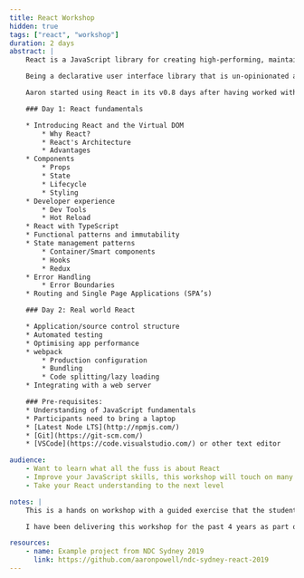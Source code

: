 ```yaml
---
title: React Workshop
hidden: true
tags: ["react", "workshop"]
duration: 2 days
abstract: |
    React is a JavaScript library for creating high-performing, maintainable JavaScript applications and brings a fresh approach to thinking into the JavaScript community.

    Being a declarative user interface library that is un-opinionated about the rest of your application it is easy to reason about it is simpler to learn and master the basics than a full application framework like Angular. Also thanks to the simple nature of React, the patterns and lessons you will learn are transferable to other libraries and frameworks.

    Aaron started using React in its v0.8 days after having worked with a number of other web frameworks, and immediately liked what he saw. From its drive towards componentisation to data management it’s been a great tool for building application dashboards, public websites and native applications. Aaron has introduced it to a number of different projects across a variety of industries through his career.

    ### Day 1: React fundamentals

    * Introducing React and the Virtual DOM
        * Why React?
        * React's Architecture
        * Advantages
    * Components
        * Props
        * State
        * Lifecycle
        * Styling
    * Developer experience
        * Dev Tools
        * Hot Reload
    * React with TypeScript
    * Functional patterns and immutability
    * State management patterns
        * Container/Smart components
        * Hooks
        * Redux
    * Error Handling
        * Error Boundaries
    * Routing and Single Page Applications (SPA’s)

    ### Day 2: Real world React

    * Application/source control structure
    * Automated testing
    * Optimising app performance
    * webpack
        * Production configuration
        * Bundling
        * Code splitting/lazy loading
    * Integrating with a web server

    ### Pre-requisites:
    * Understanding of JavaScript fundamentals
    * Participants need to bring a laptop
    * [Latest Node LTS](http://npmjs.com/)
    * [Git](https://git-scm.com/)
    * [VSCode](https://code.visualstudio.com/) or other text editor

audience:
    - Want to learn what all the fuss is about React
    - Improve your JavaScript skills, this workshop will touch on many JavaScript patterns and features
    - Take your React understanding to the next level

notes: |
    This is a hands on workshop with a guided exercise that the students can follow along with, or alternatively they are welcome to build their own project.

    I have been delivering this workshop for the past 4 years as part of the NDC Sydney conference.

resources:
    - name: Example project from NDC Sydney 2019
      link: https://github.com/aaronpowell/ndc-sydney-react-2019
---
```


